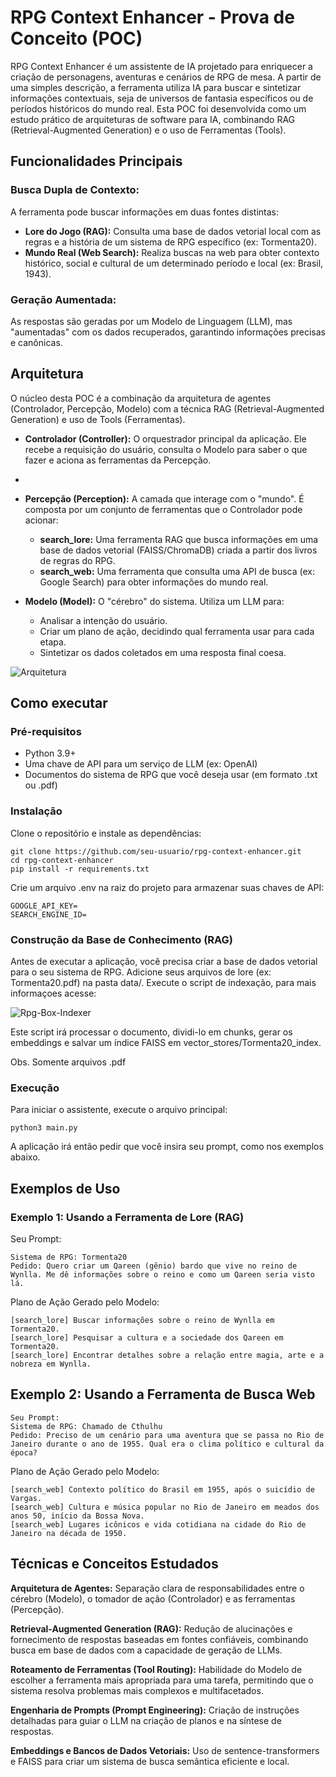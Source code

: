 
# RPG Context Enhancer - Prova de Conceito (POC)

RPG Context Enhancer é um assistente de IA projetado para enriquecer a criação de personagens, aventuras e cenários de RPG de mesa. 
A partir de uma simples descrição, a ferramenta utiliza IA para buscar e sintetizar informações contextuais, seja de universos de fantasia específicos ou de períodos históricos do mundo real.
Esta POC foi desenvolvida como um estudo prático de arquiteturas de software para IA, combinando RAG (Retrieval-Augmented Generation) e o uso de Ferramentas (Tools).


## Funcionalidades Principais

### Busca Dupla de Contexto: 
A ferramenta pode buscar informações em duas fontes distintas:
- **Lore do Jogo (RAG):** Consulta uma base de dados vetorial local com as regras e a história de um sistema de RPG específico (ex: Tormenta20).
- **Mundo Real (Web Search):** Realiza buscas na web para obter contexto histórico, social e cultural de um determinado período e local (ex: Brasil, 1943).

### Geração Aumentada: 
As respostas são geradas por um Modelo de Linguagem (LLM), mas "aumentadas" com os dados recuperados, garantindo informações precisas e canônicas.


## Arquitetura
O núcleo desta POC é a combinação da arquitetura de agentes (Controlador,  Percepção, Modelo) com a técnica RAG (Retrieval-Augmented Generation) e uso de Tools (Ferramentas).

- **Controlador (Controller):** O orquestrador principal da aplicação. Ele recebe a requisição do usuário, consulta o Modelo para saber o que fazer e aciona as ferramentas da Percepção.
- 
- **Percepção (Perception):** A camada que interage com o "mundo". É composta por um conjunto de ferramentas que o Controlador pode acionar:
  - **search_lore:** Uma ferramenta RAG que busca informações em uma base de dados vetorial (FAISS/ChromaDB) criada a partir dos livros de regras do RPG.
  - **search_web:** Uma ferramenta que consulta uma API de busca (ex: Google Search) para obter informações do mundo real.

- **Modelo (Model):** O "cérebro" do sistema. Utiliza um LLM para:
  - Analisar a intenção do usuário. 
  - Criar um plano de ação, decidindo qual ferramenta usar para cada etapa. 
  - Sintetizar os dados coletados em uma resposta final coesa.


![Arquitetura](diagram.png)


## Como executar

### Pré-requisitos
- Python 3.9+
- Uma chave de API para um serviço de LLM (ex: OpenAI)
- Documentos do sistema de RPG que você deseja usar (em formato .txt ou .pdf)

### Instalação

Clone o repositório e instale as dependências:
```
git clone https://github.com/seu-usuario/rpg-context-enhancer.git
cd rpg-context-enhancer
pip install -r requirements.txt
```

Crie um arquivo .env na raiz do projeto para armazenar suas chaves de API:

```
GOOGLE_API_KEY=
SEARCH_ENGINE_ID=
```


### Construção da Base de Conhecimento (RAG)
Antes de executar a aplicação, você precisa criar a base de dados vetorial para o seu sistema de RPG.
Adicione seus arquivos de lore (ex: Tormenta20.pdf) na pasta data/.
Execute o script de indexação, para mais informaçoes acesse:

![Rpg-Box-Indexer](rpg-book-indexer)

Este script irá processar o documento, dividi-lo em chunks, gerar os embeddings e salvar um índice FAISS em vector_stores/Tormenta20_index. 

Obs. Somente arquivos .pdf

### Execução
Para iniciar o assistente, execute o arquivo principal:

```
python3 main.py
```

A aplicação irá então pedir que você insira seu prompt, como nos exemplos abaixo.



## Exemplos de Uso

### Exemplo 1: Usando a Ferramenta de Lore (RAG)

Seu Prompt:
```
Sistema de RPG: Tormenta20
Pedido: Quero criar um Qareen (gênio) bardo que vive no reino de Wynlla. Me dê informações sobre o reino e como um Qareen seria visto lá.
```

Plano de Ação Gerado pelo Modelo:
```
[search_lore] Buscar informações sobre o reino de Wynlla em Tormenta20.
[search_lore] Pesquisar a cultura e a sociedade dos Qareen em Tormenta20.
[search_lore] Encontrar detalhes sobre a relação entre magia, arte e a nobreza em Wynlla.
```

## Exemplo 2: Usando a Ferramenta de Busca Web

```
Seu Prompt:
Sistema de RPG: Chamado de Cthulhu
Pedido: Preciso de um cenário para uma aventura que se passa no Rio de Janeiro durante o ano de 1955. Qual era o clima político e cultural da época?
```

Plano de Ação Gerado pelo Modelo:
```
[search_web] Contexto político do Brasil em 1955, após o suicídio de Vargas.
[search_web] Cultura e música popular no Rio de Janeiro em meados dos anos 50, início da Bossa Nova.
[search_web] Lugares icônicos e vida cotidiana na cidade do Rio de Janeiro na década de 1950.
```

## Técnicas e Conceitos Estudados
**Arquitetura de Agentes:** Separação clara de responsabilidades entre o cérebro (Modelo), o tomador de ação (Controlador) e as ferramentas (Percepção).

**Retrieval-Augmented Generation (RAG):** Redução de alucinações e fornecimento de respostas baseadas em fontes confiáveis, combinando busca em base de dados com a capacidade de geração de LLMs.

**Roteamento de Ferramentas (Tool Routing):** Habilidade do Modelo de escolher a ferramenta mais apropriada para uma tarefa, permitindo que o sistema resolva problemas mais complexos e multifacetados.

**Engenharia de Prompts (Prompt Engineering):** Criação de instruções detalhadas para guiar o LLM na criação de planos e na síntese de respostas.

**Embeddings e Bancos de Dados Vetoriais:** Uso de sentence-transformers e FAISS para criar um sistema de busca semântica eficiente e local.